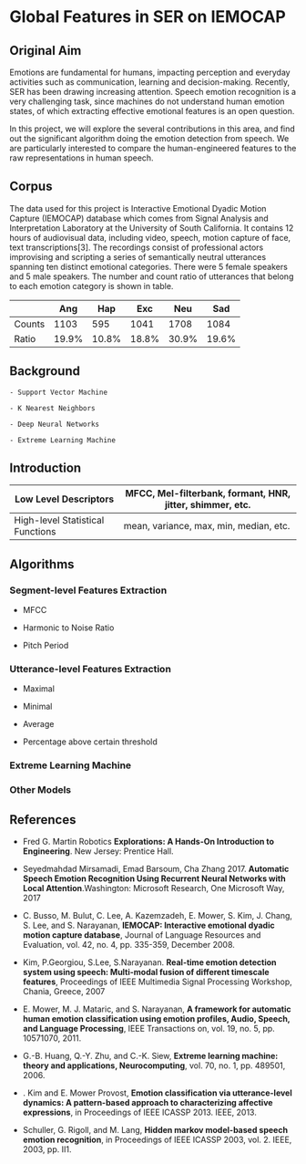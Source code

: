 # Global Features in SER on IEMOCAP

## Original Aim

Emotions are fundamental for humans, impacting perception and everyday activities
such as communication, learning and decision-making. Recently, SER has been drawing increasing attention. Speech emotion recognition is a very challenging task, since machines do not understand human emotion states, of which extracting effective emotional features is an open question.

In this project, we will explore the several contributions in this area, and find out the significant algorithm doing the emotion detection from speech. We are particularly interested to compare the human-engineered features to the raw representations in human speech. 

## Corpus 

The data used for this project is Interactive Emotional Dyadic Motion Capture (IEMOCAP) database which comes from Signal Analysis and Interpretation Laboratory at the University of South California. It contains 12 hours of audiovisual data, including video, speech, motion capture of face, text transcriptions[3]. The recordings consist of professional actors improvising and scripting a series of semantically neutral utterances spanning ten distinct emotional categories. There were 5 female speakers and 5 male speakers. The number and count ratio of utterances that belong to each emotion category is shown in table.


|        | Ang   | Hap   | Exc   | Neu   | Sad   |
|--------|-------|-------|-------|-------|-------|
| Counts | 1103  | 595   | 1041  | 1708  | 1084  |
| Ratio  | 19.9% | 10.8% | 18.8% | 30.9% | 19.6% |




## Background

	- Support Vector Machine

	- K Nearest Neighbors

	- Deep Neural Networks

	- Extreme Learning Machine

## Introduction

| Low Level Descriptors            | MFCC, Mel-filterbank, formant, HNR, jitter, shimmer, etc. |
|----------------------------------|-----------------------------------------------------------|
| High-level Statistical Functions | mean, variance, max, min, median, etc.                    |

## Algorithms

### Segment-level Features Extraction

- MFCC

- Harmonic to Noise Ratio

- Pitch Period

### Utterance-level Features Extraction

- Maximal

- Minimal

- Average

- Percentage above certain threshold

### Extreme Learning Machine

### Other Models

## References

- Fred G. Martin Robotics **Explorations: A Hands-On Introduction to Engineering**. New Jersey: Prentice Hall.

- Seyedmahdad Mirsamadi, Emad Barsoum, Cha Zhang 2017. **Automatic Speech Emotion Recognition Using Recurrent Neural Networks with Local Attention**.Washington: Microsoft Research, One Microsoft Way, 2017

- C. Busso, M. Bulut, C. Lee, A. Kazemzadeh, E. Mower, S. Kim, J. Chang, S. Lee, and S. Narayanan, **IEMOCAP: Interactive emotional dyadic motion capture database**, Journal of Language Resources and Evaluation, vol. 42, no. 4, pp. 335-359, December 2008.

- Kim, P.Georgiou, S.Lee, S.Narayanan. **Real-time emotion detection system using speech: Multi-modal fusion of different timescale features**, Proceedings of IEEE Multimedia Signal Processing Workshop, Chania, Greece, 2007

- E. Mower, M. J. Mataric, and S. Narayanan, **A framework for automatic human emotion classification using emotion profiles, Audio, Speech, and Language Processing**, IEEE Transactions on, vol. 19, no. 5, pp. 10571070, 2011.

- G.-B. Huang, Q.-Y. Zhu, and C.-K. Siew, **Extreme learning machine: theory and applications, Neurocomputing**, vol. 70, no. 1, pp. 489501, 2006.

- . Kim and E. Mower Provost, **Emotion classification via utterance-level dynamics: A pattern-based approach to characterizing affective expressions**, in Proceedings of IEEE ICASSP 2013. IEEE, 2013.

- Schuller, G. Rigoll, and M. Lang, **Hidden markov model-based speech emotion recognition**, in Proceedings of IEEE ICASSP 2003, vol. 2. IEEE, 2003, pp. II1.